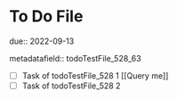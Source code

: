 # To Do File

due:: 2022-09-13

metadatafield:: todoTestFile_528\_63

- [ ] Task of todoTestFile_528 1 [[Query me]]
- [ ] Task of todoTestFile_528 2
